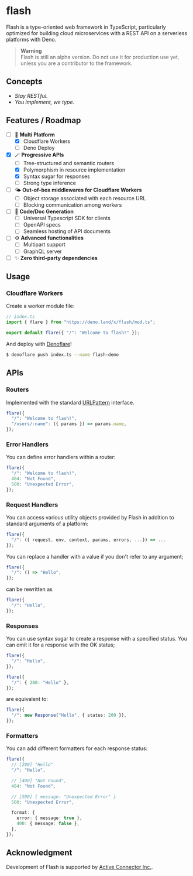 # flash

Flash is a type-oriented web framework in TypeScript, particularly optimized for
building cloud microservices with a REST API on a serverless platforms with
Deno.

> **Warning**\
> Flash is still an alpha version. Do not use it for production use yet, unless
> you are a contributor to the framework.

## Concepts

- _Stay RESTful._
- _You implement, we type._

## Features / Roadmap

- [ ] :rocket: **Multi Platform**
  - [x] Cloudflare Workers
  - [ ] Deno Deploy
- [x] :magic_wand: **Progressive APIs**
  - [ ] Tree-structured and semantic routers
  - [x] Polymorphism in resource implementation
  - [x] Syntax sugar for responses
  - [ ] Strong type inference
- [ ] :sun_behind_small_cloud: **Out-of-box middlewares for Cloudflare Workers**
  - [ ] Object storage associated with each resource URL
  - [ ] Blocking communication among workers
- [ ] :scroll: **Code/Doc Generation**
  - [ ] Universal Typescript SDK for clients
  - [ ] OpenAPI specs
  - [ ] Seamless hosting of API documents
- [ ] :gear: **Advanced functionalities**
  - [ ] Multipart support
  - [ ] GraphQL server
- [ ] :sparkles: **Zero third-party dependencies**

## Usage

### Cloudflare Workers

Create a worker module file:

```typescript
// index.ts
import { flare } from "https://deno.land/x/flash/mod.ts";

export default flare({ "/": "Welcome to flash!" });
```

And deploy with [Denoflare](https://denoflare.dev/)!

```sh
$ denoflare push index.ts --name flash-demo
```

## APIs

### Routers

Implemented with the standard
[URLPattern](https://developer.mozilla.org/en-US/docs/Web/API/URLPattern)
interface.

```typescript
flare({
  "/": "Welcome to flash!",
  "/users/:name": ({ params }) => params.name,
});
```

### Error Handlers

You can define error handlers within a router:

```typescript
flare({
  "/": "Welcome to flash!",
  404: "Not Found",
  500: "Unexpected Error",
});
```

### Request Handlers

You can access various utility objects provided by Flash in addition to standard
arguments of a platform:

```typescript
flare({
  "/": ({ request, env, context, params, errors, ...}) => ...
});
```

You can replace a handler with a value if you don't refer to any argument;

```typescript
flare({
  "/": () => "Hello",
});
```

can be rewritten as

```typescript
flare({
  "/": "Hello",
});
```

### Responses

You can use syntax sugar to create a response with a specified status. You can
omit it for a response with the OK status;

```typescript
flare({
  "/": "Hello",
});
```

```typescript
flare({
  "/": { 200: "Hello" },
});
```

are equivalent to:

```typescript
flare({
  "/": new Response("Hello", { status: 200 }),
});
```

### Formatters

You can add different formatters for each response status:

```typescript
flare({
  // [200] "Hello"
  "/": "Hello",

  // [400] "Not Found",
  404: "Not Found",

  // [500] { message: "Unexpected Error" }
  500: "Unexpected Error",

  format: {
    error: { message: true },
    400: { message: false },
  },
});
```

## Acknowledgment

Development of Flash is supported by
[Active Connector Inc.](https://active-connector.com).
